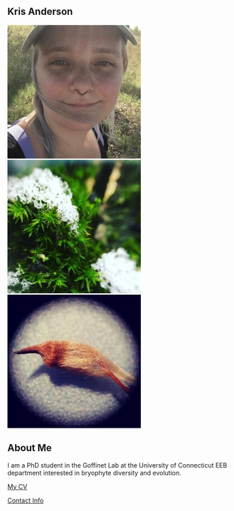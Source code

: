 ## Kris Anderson
![Image of Kris Anderson](images/headshot4.jpg)![Image of Kris Anderson](images/coldstar.jpg)
![Image of Kris Anderson](images/lxdy.jpg)

## About Me
I am a PhD student in the Goffinet Lab at the University of Connecticut EEB department interested in bryophyte diversity and evolution.

[My CV](PDFs/cv.pdf)

[Contact Info](contact-info.html)
